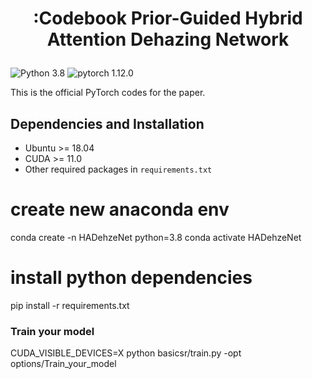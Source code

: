 # <p align=center> :Codebook Prior-Guided Hybrid Attention Dehazing Network</p>

![Python 3.8](https://img.shields.io/badge/python-3.8-g) ![pytorch 1.12.0](https://img.shields.io/badge/pytorch-1.12.0-blue.svg)

This is the official PyTorch codes for the paper.  

## Dependencies and Installation
- Ubuntu >= 18.04
- CUDA >= 11.0
- Other required packages in `requirements.txt`

# create new anaconda env
conda create -n HADehzeNet python=3.8
conda activate HADehzeNet

# install python dependencies
pip install -r requirements.txt

### Train your model
CUDA_VISIBLE_DEVICES=X python basicsr/train.py -opt options/Train_your_model

